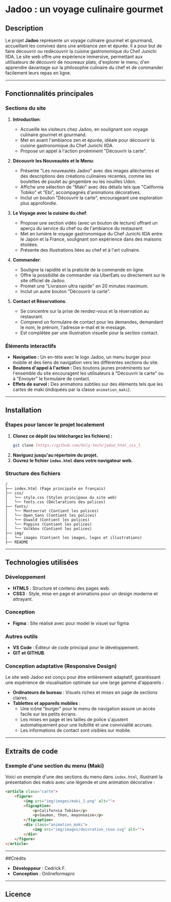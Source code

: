 # Jadoo : un voyage culinaire gourmet

## Description
Le projet **Jadoo** représente un voyage culinaire gourmet et gourmand, accueillant les convives dans une ambiance zen et épurée. Il a pour but de faire découvrir ou redécouvrir la cuisine gastronomique du Chef Junichi IIDA. Le site web offre une expérience immersive, permettant aux utilisateurs de découvrir de nouveaux plats, d'explorer le menu, d'en apprendre davantage sur la philosophie culinaire du chef et de commander facilement leurs repas en ligne.

---

## Fonctionnalités principales
### Sections du site

1.  **Introduction**:
    - Accueille les visiteurs chez Jadoo, en soulignant son voyage culinaire gourmet et gourmand.
    - Met en avant l'ambiance zen et épurée, idéale pour découvrir la cuisine gastronomique du Chef Junichi IIDA.
    - Propose un appel à l'action proéminent "Découvrir la carte".

2.  **Découvrir les Nouveautés et le Menu**:
    - Présente "Les nouveautés Jadoo" avec des images alléchantes et des descriptions des créations culinaires récentes, comme les boulettes de poulet au gingembre ou les nouilles Udon.
    - Affiche une sélection de "Maki" avec des détails tels que "California Tobiko" et "Ebi", accompagnés d'animations décoratives.
    - Inclut un bouton "Découvrir la carte", encourageant une exploration plus approfondie.

3.  **Le Voyage avec la cuisine du chef**:
    - Propose une section vidéo (avec un bouton de lecture) offrant un aperçu du service du chef ou de l'ambiance du restaurant.
    - Met en lumière le voyage gastronomique du Chef Junichi IIDA entre le Japon et la France, soulignant son expérience dans des maisons étoilées.
    - Présente des illustrations liées au chef et à l'art culinaire.

4.  **Commander**:
    - Souligne la rapidité et la praticité de la commande en ligne.
    - Offre la possibilité de commander via UberEats ou directement sur le site officiel de Jadoo.
    - Promet une "Livraison ultra rapide" en 20 minutes maximum.
    - Inclut un autre bouton "Découvrir la carte".

5.  **Contact et Réservations**:
    - Se concentre sur la prise de rendez-vous et la réservation au restaurant.
    - Comprend un formulaire de contact pour les demandes, demandant le nom, le prénom, l'adresse e-mail et le message.
    - Est complétée par une illustration visuelle pour la section contact.

### Éléments interactifs
-   **Navigation :** Un en-tête avec le logo Jadoo, un menu burger pour mobile et des liens de navigation vers les différentes sections du site.
-   **Boutons d'appel à l'action :** Des boutons jaunes proéminents sur l'ensemble du site encouragent les utilisateurs à "Découvrir la carte" ou à "Envoyer" le formulaire de contact.
-   **Effets de survol :** Des animations subtiles sur des éléments tels que les cartes de maki (indiquées par la classe `animation_maki`).

---

## Installation
### Étapes pour lancer le projet localement
1.  **Clonez ce dépôt (ou téléchargez les fichiers) :**
    ```bash
    git clone [https://github.com/Only-tech/jadoo_html_css_]
    ```
2.  **Naviguez jusqu'au répertoire du projet.**
3.  **Ouvrez le fichier `index.html` dans votre navigateur web.**

### Structure des fichiers
```
/
├── index.html (Page principale en français)
├── css/
│   └── style.css (Styles principaux du site web)
│   └── fonts.css (Déclarations des polices)
├── fonts/
│   └── Montserrat (Contient les polices)
│   └── Open_Sans (Contient les polices)
│   └── Oswald (Contient les polices)
│   └── Poppins (Contient les polices)
│   └── Volkhov (Contient les polices)
├── img/ 
│   └── images (Contient les images, logos et illustrations)
├── README
```
---

## Technologies utilisées
### Développement
-   **HTML5** : Structure et contenu des pages web.
-   **CSS3** : Style, mise en page et animations pour un design moderne et attrayant.

### Conception
-   **Figma** : Site réalisé avec pour model le visuel sur figma 

### Autres outils
-   **VS Code** : Éditeur de code principal pour le développement.
-   **GIT et GITHUB**.

### Conception adaptative (Responsive Design)
Le site web Jadoo est conçu pour être entièrement adaptatif, garantissant une expérience de visualisation optimale sur une large gamme d'appareils :
-   **Ordinateurs de bureau** : Visuels riches et mises en page de sections claires.
-   **Tablettes et appareils mobiles** :
    * Une icône "burger" pour le menu de navigation assure un accès facile sur les petits écrans.
    * Les mises en page et les tailles de police s'ajustent automatiquement pour une lisibilité et une convivialité accrues.
    * Les informations de contact sont visibles sur mobile.

---

## Extraits de code
### Exemple d'une section du menu (Maki)

Voici un exemple d'une des sections du menu dans `index.html`, illustrant la présentation des makis avec une légende et une animation décorative :

```html
<article class="carte">
    <figure>
        <img src="img/images/maki_1.png" alt="">
        <figcaption>
            <p>California Tobiko</p>
            <p>Saumon, thon, mayonnaise</p>
        </figcaption>
        <div class="animation_maki">                            
            <img src="img/images/decoration_rose.svg" alt="">
        </div>
    </figure>
</article>
```
---

##Crédits
- **Développeur** : Cedrick F.
- **Conception** : Onlineformapro

---
Licence
---

